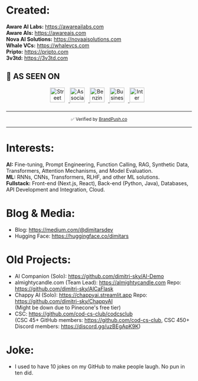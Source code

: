 <h1>Created: </h1>

<b>Aware AI Labs:</b>  https://awareailabs.com <br>
<b>Aware AIs:</b>  https://awareais.com <br>
<b>Nova AI Solutions:</b>  https://novaaisolutions.com <br>
<b>Whale VCs:</b>  https://whalevcs.com <br>
<b>Pripto:</b>  https://pripto.com <br>
<b>3v3td:</b>  https://3v3td.com <br>

## 📰 AS SEEN ON

<div align="center">
  
<a href="https://www.streetinsider.com/The+Financial+Capital/Aware+AI+Labs+led+by+Dimitri+Stojanovski+reaches+Self-Improving+AI+Research+Milestone%2C+Seeks+Talent/24927278.html" target="_blank">
  <img src="https://www.brandpush.co/cdn-cgi/imagedelivery/gKm6BYVdHCj_SVQET_Msrw/a19f9a6e-32d1-4386-6cff-29d3705e4400/public" alt="Street Insider" height="40" style="margin: 0 10px 10px 0;">
</a>
<a href="https://apnews.com/press-release/marketersmedia/aware-ai-labs-led-by-dimitri-stojanovski-reaches-self-improving-ai-research-milestone-seeks-talent-24c46c024f404e5d3713636d6073e23c" target="_blank">
  <img src="https://www.brandpush.co/cdn-cgi/imagedelivery/gKm6BYVdHCj_SVQET_Msrw/882fcdbd-c12d-4730-abbb-e3e6c2951d00/public" alt="Associated Press" height="40" style="margin: 0 10px 10px 0;">
</a>
<a href="https://www.benzinga.com/pressreleases/25/06/45896914/aware-ai-labs-led-by-dimitri-stojanovski-reaches-self-improving-ai-research-milestone-seeks-talent" target="_blank">
  <img src="https://www.brandpush.co/cdn-cgi/imagedelivery/gKm6BYVdHCj_SVQET_Msrw/ec881fff-1d06-43da-18e1-4460b8922c00/public" alt="Benzinga" height="40" style="margin: 0 10px 10px 0;">
</a>
<a href="https://markets.businessinsider.com/news/stocks/aware-ai-labs-led-by-dimitri-stojanovski-reaches-self-improving-ai-research-milestone-seeks-talent-1034815805" target="_blank">
  <img src="https://www.brandpush.co/cdn-cgi/imagedelivery/gKm6BYVdHCj_SVQET_Msrw/ea272993-a87c-4e0e-48bd-6ca4d5b1ea00/public" alt="Business Insider" height="40" style="margin: 0 10px 10px 0;">
</a>
<a href="https://ipsnews.net/business/2025/06/12/aware-ai-labs-led-by-dimitri-stojanovski-reaches-self-improving-ai-research-milestone-seeks-talent/" target="_blank">
  <img src="https://www.brandpush.co/cdn-cgi/imagedelivery/gKm6BYVdHCj_SVQET_Msrw/59dc7c21-d0f5-4e74-336b-5094a1dad600/public" alt="Inter Press Service" height="40" style="margin: 0 10px 10px 0;">
</a>

---

<sub>✅ Verified by [BrandPush.co](https://www.brandpush.co)</sub>

</div>

---

<h1>Interests: </h1>

<b>AI:</b> Fine-tuning, Prompt Engineering, Function Calling, RAG, Synthetic Data, Transformers, Attention Mechanisms, and Model Evaluation. <br>
<b>ML:</b> RNNs, CNNs, Transformers, RLHF, and other ML solutions. <br>
<b>Fullstack:</b> Front-end (Next.js, React), Back-end (Python, Java), Databases, API Development and Integration, Cloud. <br>

<h1> Blog & Media: </h1>

- Blog: https://medium.com/@dimitarsdev
- Hugging Face: https://huggingface.co/dimitars

<h1> Old Projects: </h1>

- AI Companion (Solo): https://github.com/dimitri-sky/AI-Demo <br>
- almightycandle.com (Team Lead): https://almightycandle.com Repo: https://github.com/dimitri-sky/AlCaFlask <br>
- Chappy AI (Solo): https://chappyai.streamlit.app Repo: https://github.com/dimitri-sky/ChappyAI <br>
(Might be down due to Pinecone's free tier)
- CSC: https://github.com/cod-cs-club/codcsclub <br>
(CSC 45+ GitHub members: https://github.com/cod-cs-club, CSC 450+ Discord members: https://discord.gg/uzBEgApK9K)

<h1> Joke: </h1>

- I used to have 10 jokes on my GitHub to make people laugh. No pun in ten did.
